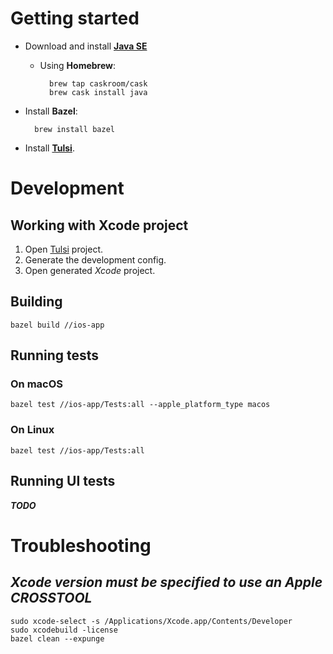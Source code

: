 # Getting started

- Download and install **[Java SE]**

    - Using **Homebrew**:

            brew tap caskroom/cask
            brew cask install java

- Install **Bazel**:

        brew install bazel

- Install **[Tulsi]**.

# Development

## Working with Xcode project

1. Open [Tulsi] project.
1. Generate the development config.
1. Open generated *Xcode* project.

## Building

    bazel build //ios-app

## Running tests

### On **macOS**

    bazel test //ios-app/Tests:all --apple_platform_type macos

### On **Linux**

    bazel test //ios-app/Tests:all
    
## Running UI tests

***TODO***

# Troubleshooting

## *Xcode version must be specified to use an Apple CROSSTOOL*

    sudo xcode-select -s /Applications/Xcode.app/Contents/Developer
    sudo xcodebuild -license
    bazel clean --expunge

[Java SE]: https://www.oracle.com/technetwork/java/javase/downloads/index.html
[Tulsi]: https://github.com/bazelbuild/tulsi
